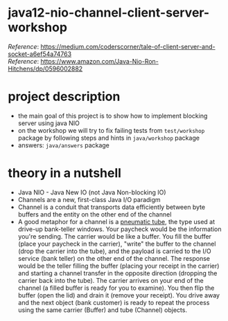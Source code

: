 # java12-nio-channel-client-server-workshop

_Reference_: https://medium.com/coderscorner/tale-of-client-server-and-socket-a6ef54a74763  
_Reference_: https://www.amazon.com/Java-Nio-Ron-Hitchens/dp/0596002882

# project description
* the main goal of this project is to show how to implement blocking server using java NIO
* on the workshop we will try to fix failing tests from `test/workshop` package by following steps and hints in
`java/workshop` package
* answers: `java/answers` package

# theory in a nutshell
* Java NIO - Java New IO (not Java Non-blocking IO)
* Channels are a new, first-class Java I/O paradigm
* Channel is a conduit that transports data efficiently between byte buffers and the
  entity on the other end of the channel
* A good metaphor for a channel is a
  [pneumatic tube](https://en.wikipedia.org/wiki/Pneumatic_tube#In_money_transfer), 
  the type used at drive-up bank-teller windows. Your paycheck would be the information you're sending. 
  The carrier would be like a buffer. You fill the buffer (place your paycheck in the carrier), "write" the buffer to
  the channel (drop the carrier into the tube), and the payload is carried to the I/O service (bank
  teller) on the other end of the channel.
  The response would be the teller filling the buffer (placing your receipt in the carrier) and
  starting a channel transfer in the opposite direction (dropping the carrier back into the tube).
  The carrier arrives on your end of the channel (a filled buffer is ready for you to examine).
  You then flip the buffer (open the lid) and drain it (remove your receipt). You drive away and
  the next object (bank customer) is ready to repeat the process using the same carrier (Buffer)
  and tube (Channel) objects.